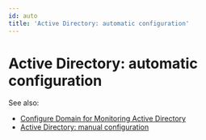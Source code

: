 ```yaml
---
id: auto
title: 'Active Directory: automatic configuration'
---
```


# Active Directory: automatic configuration

See also:

- [Configure Domain for Monitoring Active Directory](ADManual.md "Configure Domain for Monitoring Active Directory")
- [Active Directory: manual configuration](CfgManual.md "Active Directory: manual configuration")